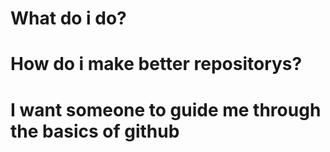 # What do i do?
# How do i make better repositorys?
# I want someone to guide me through the basics of github
